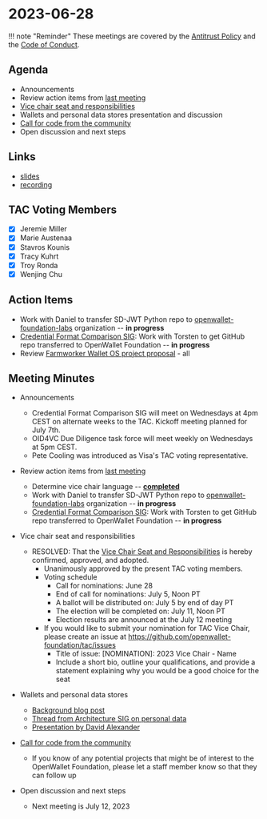[//]: # (SPDX-License-Identifier: CC-BY-4.0)

# 2023-06-28

!!! note "Reminder"
    These meetings are covered by the [Antitrust Policy](../../governance/antitrust.md) and the [Code of Conduct](../../governance/code-of-conduct.md).

## Agenda
- Announcements
- Review action items from [last meeting](./2023-06-14.md#action-items)
- [Vice chair seat and responsibilities](https://github.com/openwallet-foundation/tac/pull/31)
- Wallets and personal data stores presentation and discussion
- [Call for code from the community](https://github.com/openwallet-foundation/project-proposals)
- Open discussion and next steps

## Links
- [slides](https://docs.google.com/presentation/d/1e5st-h7Ab41Z666t_VCA0Ga4EgZbtIbs3A72lf-gu3I/edit?usp=sharing)
- [recording](https://zoom.us/rec/play/Mae9cqrjfApc4YdruDr5LWdKQU0-VKzyq_iWnWPpALC_7vvuCDUEfCVcof0qwVnJ9dTOT54t3Dvaenla.a48ndetXpRK0zSH4)

## TAC Voting Members

- [x] Jeremie Miller
- [x] Marie Austenaa
- [x] Stavros Kounis
- [x] Tracy Kuhrt
- [x] Troy Ronda
- [x] Wenjing Chu

## Action Items
- Work with Daniel to transfer SD-JWT Python repo to [openwallet-foundation-labs](https://github.com/openwallet-foundation-labs) organization -- **in progress**
- [Credential Format Comparison SIG](https://github.com/openwallet-foundation/tac/issues/26): Work with Torsten to get GitHub repo transferred to OpenWallet Foundation -- **in progress**
- Review [Farmworker Wallet OS project proposal](https://github.com/openwallet-foundation/project-proposals/pull/10) - all

## Meeting Minutes
- Announcements
    - Credential Format Comparison SIG will meet on Wednesdays at 4pm CEST on alternate weeks to the TAC. Kickoff meeting planned for July 7th.
    - OID4VC Due Diligence task force will meet weekly on Wednesdays at 5pm CEST.
    - Pete Cooling was introduced as Visa's TAC voting representative.

- Review action items from [last meeting](./2023-06-14.md#action-items)
    - Determine vice chair language -- [**completed**](https://github.com/openwallet-foundation/tac/pull/31)
    - Work with Daniel to transfer SD-JWT Python repo to [openwallet-foundation-labs](https://github.com/openwallet-foundation-labs) organization -- **in progress**
    - [Credential Format Comparison SIG](https://github.com/openwallet-foundation/tac/issues/26): Work with Torsten to get GitHub repo transferred to OpenWallet Foundation -- **in progress**

- Vice chair seat and responsibilities
    - RESOLVED: That the [Vice Chair Seat and Responsibilities](https://github.com/openwallet-foundation/tac/pull/31) is hereby confirmed, approved, and adopted.
        - Unanimously approved by the present TAC voting members.
        - Voting schedule
            - Call for nominations: June 28
            - End of call for nominations: July 5, Noon PT
            - A ballot will be distributed on: July 5 by end of day PT
            - The election will be completed on: July 11, Noon PT
            - Election results are announced at the July 12 meeting
        - If you would like to submit your nomination for TAC Vice Chair, please create an issue at https://github.com/openwallet-foundation/tac/issues
            - Title of issue: [NOMINATION]: 2023 Vice Chair - Name
            - Include a short bio, outline your qualifications, and provide a statement explaining why you would be a good choice for the seat

- Wallets and personal data stores
    - [Background blog post](https://medium.com/mydex/data-wallets-a-trap-waiting-to-be-sprung-857427ec70a)
    - [Thread from Architecture SIG on personal data](https://discord.com/channels/1022962884864643214/1044329759347331213)
    - [Presentation by David Alexander](https://drive.google.com/file/d/1WGF5gaGov4mUT_xFJD3KIt8_a39eIhQ6/view?usp=drive_link)

- [Call for code from the community](https://github.com/openwallet-foundation/project-proposals)
    - If you know of any potential projects that might be of interest to the OpenWallet Foundation, please let a staff member know so  that they can follow up

- Open discussion and next steps
    - Next meeting is July 12, 2023
